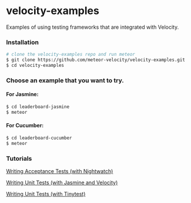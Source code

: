 velocity-examples
================

Examples of using testing frameworks that are integrated with Velocity.

### Installation

```sh
# clone the velocity-examples repo and run meteor
$ git clone https://github.com/meteor-velocity/velocity-examples.git
$ cd velocity-examples
```

### Choose an example that you want to try.

#### For Jasmine:
```sh
$ cd leaderboard-jasmine
$ meteor
```

#### For Cucumber:
```sh
$ cd leaderboard-cucumber
$ meteor
```

### Tutorials

[Writing Acceptance Tests (with Nightwatch)](https://github.com/awatson1978/meteor-cookbook/blob/master/cookbook/writing.acceptance.test.md)

[Writing Unit Tests (with Jasmine and Velocity)](https://github.com/awatson1978/meteor-cookbook/blob/master/cookbook/writing.unit.tests.with.jasmine.md)

[Writing Unit Tests (with Tinytest)](https://github.com/awatson1978/meteor-cookbook/blob/master/cookbook/writing.unit.tests.md)
